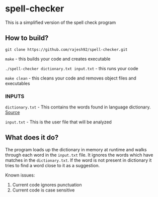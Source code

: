 # spell-checker

This is a simplified version of the spell check program

## How to build?

`git clone https://github.com/rajesh92/spell-checker.git`

`make` - this builds your code and creates executable

`./spell-checker dictionary.txt input.txt` - this runs your code

`make clean` - this cleans your code and removes object files and executables

### INPUTS

`dictionary.txt` - This contains the words found in language dictionary. [Source](https://github.com/dwyl/english-words/blob/master/words_alpha.txt)

`input.txt` - This is the user file that will be analyzed

## What does it do?

The program loads up the dictionary in memory at runtime and walks through each word in the `input.txt` file. It ignores the words which have matches in the `dictionary.txt`. If the word is not present in dictionary it tries to find a word close to it as a suggestion.





Known issues:

1. Current code ignores punctuation
2. Current code is case sensitive
